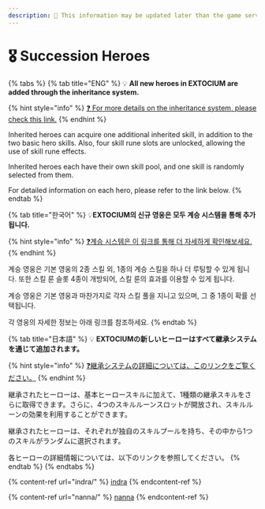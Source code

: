 ```yaml
---
description: 🛑 This information may be updated later than the game server data.
---
```


# 🎖️ Succession Heroes

{% tabs %}
{% tab title="ENG" %}
💡 **All new heroes in EXTOCIUM are added through the inheritance system.**&#x20;

{% hint style="info" %}
[❓ For more details on the inheritance system, please check this link.](../../../contents/powering-up-the-hero/succession/#eng)
{% endhint %}

Inherited heroes can acquire one additional inherited skill, in addition to the two basic hero skills. Also, four skill rune slots are unlocked, allowing the use of skill rune effects.&#x20;

Inherited heroes each have their own skill pool, and one skill is randomly selected from them.&#x20;

For detailed information on each hero, please refer to the link below.
{% endtab %}

{% tab title="한국어" %}
💡**EXTOCIUM의 신규 영웅은 모두 계승 시스템을 통해 추가됩니다.**

{% hint style="info" %}
[❓계승 시스템은 이 링크를 통해 더 자세하게 확인해보세요.](../../../contents/powering-up-the-hero/succession/#undefined-1)
{% endhint %}

계승 영웅은 기본 영웅의 2종 스킬 외, 1종의 계승 스킬을 하나 더 루팅할 수 있게 됩니다. 또한 스킬 룬 슬롯 4종이 개방되어, 스킬 룬의 효과를 이용할 수 있게 됩니다.&#x20;

계승 영웅은 기본 영웅과 마찬가지로 각자 스킬 풀을 지니고 있으며, 그 중 1종이 확률 선택됩니다.

각 영웅의 자세한 정보는 아래 링크를 참조하세요.
{% endtab %}

{% tab title="日本語" %}
💡 **EXTOCIUMの新しいヒーローはすべて継承システムを通じて追加されます。**

{% hint style="info" %}
[❓継承システムの詳細については、このリンクをご覧ください。](../../../contents/powering-up-the-hero/succession/#ri-ben-yu)
{% endhint %}

継承されたヒーローは、基本ヒーロースキルに加えて、1種類の継承スキルをさらに取得できます。さらに、4つのスキルルーンスロットが開放され、スキルルーンの効果を利用することができます。&#x20;

継承されたヒーローは、それぞれが独自のスキルプールを持ち、その中から1つのスキルがランダムに選択されます。&#x20;

各ヒーローの詳細情報については、以下のリンクを参照してください。
{% endtab %}
{% endtabs %}

{% content-ref url="indra/" %}
[indra](indra/)
{% endcontent-ref %}

{% content-ref url="nanna/" %}
[nanna](nanna/)
{% endcontent-ref %}
